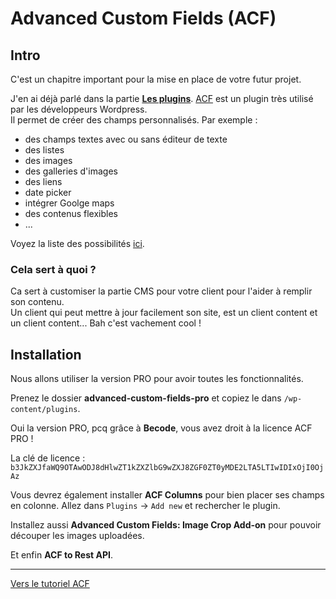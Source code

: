 # Advanced Custom Fields (ACF)

## Intro

C'est un chapitre important pour la mise en place de votre futur projet.

J'en ai déjà parlé dans la partie [**Les plugins**](../06.plugins.md). [ACF](https://www.advancedcustomfields.com/) est un plugin très utilisé par les développeurs Wordpress.   
Il permet de créer des champs personnalisés. 
Par exemple : 
- des champs textes avec ou sans éditeur de texte
- des listes
- des images
- des galleries d'images
- des liens
- date picker
- intégrer Goolge maps
- des contenus flexibles
- ...

Voyez la liste des possibilités [ici](https://www.advancedcustomfields.com/resources/).

### Cela sert à quoi ?

Ca sert à customiser la partie CMS pour votre client pour l'aider à remplir son contenu.  
Un client qui peut mettre à jour facilement son site, est un client content et un client content... Bah c'est vachement cool !



## Installation

Nous allons utiliser la version PRO pour avoir toutes les fonctionnalités. 

Prenez le dossier **advanced-custom-fields-pro** et copiez le dans `/wp-content/plugins`.

Oui la version PRO, pcq grâce à **Becode**, vous avez droit à la licence ACF PRO !

La clé de licence : `b3JkZXJfaWQ9OTAwODJ8dHlwZT1kZXZlbG9wZXJ8ZGF0ZT0yMDE2LTA5LTIwIDIxOjI0OjAz`

Vous devrez également installer **ACF Columns** pour bien placer ses champs en colonne. 
Allez dans `Plugins` -> `Add new` et rechercher le plugin. 

Installez aussi **Advanced Custom Fields: Image Crop Add-on** pour pouvoir découper les images uploadées.

Et enfin **ACF to Rest API**.

___

[Vers le tutoriel ACF](tutoriel1.md)
